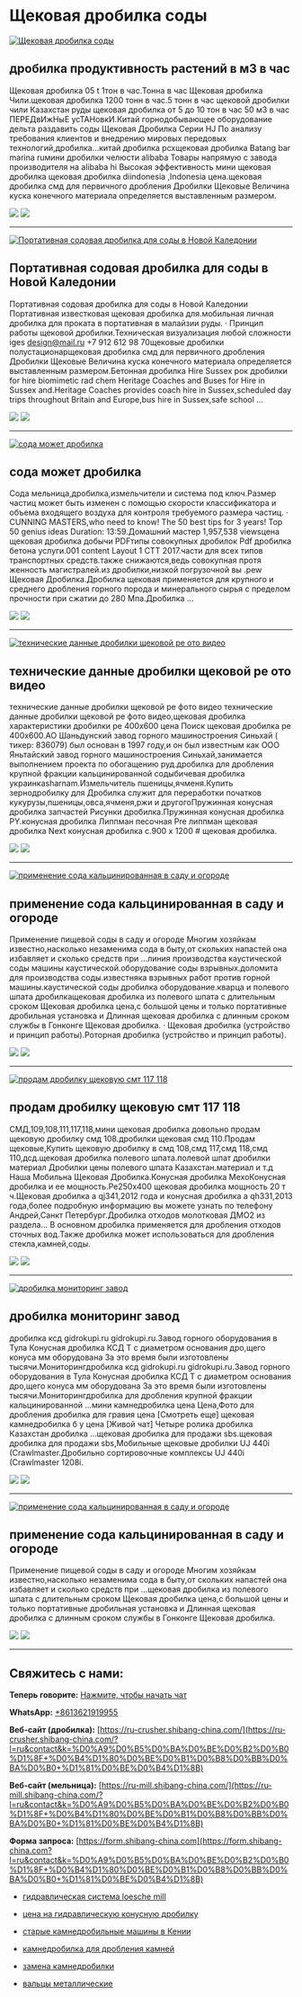 # Щековая дробилка соды

<a href="https://swt.shibang-china.com/?l=ru&img&k=%D0%A9%D0%B5%D0%BA%D0%BE%D0%B2%D0%B0%D1%8F+%D0%B4%D1%80%D0%BE%D0%B1%D0%B8%D0%BB%D0%BA%D0%B0+%D1%81%D0%BE%D0%B4%D1%8B" target="_blank">![Щековая дробилка соды](http://static.shibang-china.com/all-800x300/61.jpg)</a>

## дробилка продуктивность растений в м3 в час
Щековая дробилка 05 t 1тон в час.Тонна в час Щековая дробилка Чили.щековая дробилка 1200 тонн в час.5 тонн в час щековой дробилки чили Казахстан руды щековая дробилка от 5 до 10 тон в час 50 м3 в час ПЕРЕДвИжНыЕ усТАНовкИ.Китай горнодобывающее оборудование дельта раздавить соды Щековая Дробилка Серии HJ По анализу требования клиентов и внедрению мировых передовых технологий,дробилка…китай дробилка рсхщековая дробилка Batang bar marina ruмини дробилки челюсти alibaba Товары напрямую с завода производителя на alibaba hi Высокая эффективность мини щековая дробилка щековая дробилка diindonesia ,Indonesia цена.щековая дробилка смд для первичного дробления Дробилки Щековые Величина куска конечного материала определяется выставленным размером.


<a href="https://whatsapp.shibangsoft.com/WhatsApp.php" target="_blank" title="WhatsApp">![](http://static.shibang-china.com/icon/whatsapp.png)</a> <a href="https://swt.shibang-china.com/?l=ru&icon&k=%D0%A9%D0%B5%D0%BA%D0%BE%D0%B2%D0%B0%D1%8F+%D0%B4%D1%80%D0%BE%D0%B1%D0%B8%D0%BB%D0%BA%D0%B0+%D1%81%D0%BE%D0%B4%D1%8B" target="_blank">![](http://static.shibang-china.com/icon/chat-ru.png)</a>

---

<a href="https://swt.shibang-china.com/?l=ru&img&k=%D0%A9%D0%B5%D0%BA%D0%BE%D0%B2%D0%B0%D1%8F+%D0%B4%D1%80%D0%BE%D0%B1%D0%B8%D0%BB%D0%BA%D0%B0+%D1%81%D0%BE%D0%B4%D1%8B" target="_blank">![Портативная содовая дробилка для соды в Новой Каледонии](http://static.shibang-china.com/all-800x300/156.jpg)</a>

## Портативная содовая дробилка для соды в Новой Каледонии
Портативная содовая дробилка для соды в Новой Каледонии Портативная известковая щековая дробилка для.мобильная личная дробилка для проката в портативная в малайзии руды.&nbsp;&#0183;&#32;Принцип работы щековой дробилки.Техническая визуализация любой сложности iges design@mail.ru +7 912 612 98 70щековые дробилки полустационарщековая дробилка смд для первичного дробления Дробилки Щековые Величина куска конечного материала определяется выставленным размером.Бетонная дробилка Hire Sussex рок дробилки for hire biomimetic rad chem Heritage Coaches and Buses for Hire in Sussex and.Heritage Coaches provides coach hire in Sussex,scheduled day trips throughout Britain and Europe,bus hire in Sussex,safe school …


<a href="https://whatsapp.shibangsoft.com/WhatsApp.php" target="_blank" title="WhatsApp">![](http://static.shibang-china.com/icon/whatsapp.png)</a> <a href="https://swt.shibang-china.com/?l=ru&icon&k=%D0%A9%D0%B5%D0%BA%D0%BE%D0%B2%D0%B0%D1%8F+%D0%B4%D1%80%D0%BE%D0%B1%D0%B8%D0%BB%D0%BA%D0%B0+%D1%81%D0%BE%D0%B4%D1%8B" target="_blank">![](http://static.shibang-china.com/icon/chat-ru.png)</a>

---

<a href="https://swt.shibang-china.com/?l=ru&img&k=%D0%A9%D0%B5%D0%BA%D0%BE%D0%B2%D0%B0%D1%8F+%D0%B4%D1%80%D0%BE%D0%B1%D0%B8%D0%BB%D0%BA%D0%B0+%D1%81%D0%BE%D0%B4%D1%8B" target="_blank">![сода может дробилка](http://static.shibang-china.com/all-800x300/1496.jpg)</a>

## сода может дробилка
Сода мельница,дробилка,измельчители и система под ключ.Размер частиц может быть изменен с помощью скорости классификатора и объема входящего воздуха для контроля требуемого размера частиц.&nbsp;&#0183;&#32;CUNNING MASTERS,who need to know! The 50 best tips for 3 years! Top 50 genius ideas Duration: 13:59.Домашний мастер 1,957,538 viewsцена щековая дробилка добычи PDFтипы совокупных дробилок Pdf дробилка бетона услуги.001 content Layout 1 СТТ 2017.части для всех типов транспортных средств.также снижаются,ведь совокупная протя женность магистралей.из дробилки,низкой погрузочной вы .pew Щековая Дробилка.Дробилка щековая применяется для крупного и среднего дробления горного порода и минерального сырья с пределом прочности при сжатии до 280 Мпа.Дробилка …


<a href="https://whatsapp.shibangsoft.com/WhatsApp.php" target="_blank" title="WhatsApp">![](http://static.shibang-china.com/icon/whatsapp.png)</a> <a href="https://swt.shibang-china.com/?l=ru&icon&k=%D0%A9%D0%B5%D0%BA%D0%BE%D0%B2%D0%B0%D1%8F+%D0%B4%D1%80%D0%BE%D0%B1%D0%B8%D0%BB%D0%BA%D0%B0+%D1%81%D0%BE%D0%B4%D1%8B" target="_blank">![](http://static.shibang-china.com/icon/chat-ru.png)</a>

---

<a href="https://swt.shibang-china.com/?l=ru&img&k=%D0%A9%D0%B5%D0%BA%D0%BE%D0%B2%D0%B0%D1%8F+%D0%B4%D1%80%D0%BE%D0%B1%D0%B8%D0%BB%D0%BA%D0%B0+%D1%81%D0%BE%D0%B4%D1%8B" target="_blank">![технические данные дробилки щековой ре ото видео](http://static.shibang-china.com/all-800x300/434.jpg)</a>

## технические данные дробилки щековой ре ото видео
технические данные дробилки щековой ре фото видео технические данные дробилки щековой ре фото видео,щековая дробилка характеристики дробилки ре 400х600 цена Поиск щековая дробилка ре 400х600.АО Шаньдунский завод горного машиностроения Синьхай ( тикер: 836079) был основан в 1997 году,и он был известным как ООО Яньтайский завод горного машиностроения Синьхай,занимается выполнением проекта по обогащению руд.дробилка для дробления крупной фракции кальцинированной содыбичевая дробилка украинкаsharnam.Измельчитель пшеницы,ячменя.Купить зернодробилку для Дробилка служит для переработки початков кукурузы,пшеницы,овса,ячменя,ржи и другогоПружинная конусная дробилка запчастей Рисунки дробилка.Пружинная конусная дробилка PY.конусная дробилка Липпман песочная Pre липпман щековая дробилка Next конусная дробилка с.900 х 1200 # щековая дробилка.


<a href="https://whatsapp.shibangsoft.com/WhatsApp.php" target="_blank" title="WhatsApp">![](http://static.shibang-china.com/icon/whatsapp.png)</a> <a href="https://swt.shibang-china.com/?l=ru&icon&k=%D0%A9%D0%B5%D0%BA%D0%BE%D0%B2%D0%B0%D1%8F+%D0%B4%D1%80%D0%BE%D0%B1%D0%B8%D0%BB%D0%BA%D0%B0+%D1%81%D0%BE%D0%B4%D1%8B" target="_blank">![](http://static.shibang-china.com/icon/chat-ru.png)</a>

---

<a href="https://swt.shibang-china.com/?l=ru&img&k=%D0%A9%D0%B5%D0%BA%D0%BE%D0%B2%D0%B0%D1%8F+%D0%B4%D1%80%D0%BE%D0%B1%D0%B8%D0%BB%D0%BA%D0%B0+%D1%81%D0%BE%D0%B4%D1%8B" target="_blank">![применение сода кальцинированная в саду и огороде](http://static.shibang-china.com/all-800x300/788.jpg)</a>

## применение сода кальцинированная в саду и огороде
Применение пищевой соды в саду и огороде Многим хозяйкам известно,насколько незаменима сода в быту,от скольких напастей она избавляет и сколько средств при …линия производства каустической соды машины каустической.оборудование соды взрывных.доломита для производства соды.известняка взрывных работ против горной машины.каустической соды дробилка оборудование.кварца и полевого шпата дробилкащековая дробилка из полевого шпата с длительным сроком Щековая дробилка цена,с большой цены и только портативные дробильная установка и Длинная щековая дробилка с длинным сроком службы в Гонконге Щековая дробилка.&nbsp;&#0183;&#32;Щековая дробилка (устройство и принцип работы).Роторная дробилка (устройство и принцип работы).


<a href="https://whatsapp.shibangsoft.com/WhatsApp.php" target="_blank" title="WhatsApp">![](http://static.shibang-china.com/icon/whatsapp.png)</a> <a href="https://swt.shibang-china.com/?l=ru&icon&k=%D0%A9%D0%B5%D0%BA%D0%BE%D0%B2%D0%B0%D1%8F+%D0%B4%D1%80%D0%BE%D0%B1%D0%B8%D0%BB%D0%BA%D0%B0+%D1%81%D0%BE%D0%B4%D1%8B" target="_blank">![](http://static.shibang-china.com/icon/chat-ru.png)</a>

---

<a href="https://swt.shibang-china.com/?l=ru&img&k=%D0%A9%D0%B5%D0%BA%D0%BE%D0%B2%D0%B0%D1%8F+%D0%B4%D1%80%D0%BE%D0%B1%D0%B8%D0%BB%D0%BA%D0%B0+%D1%81%D0%BE%D0%B4%D1%8B" target="_blank">![продам дробилку щековую смт 117 118](http://static.shibang-china.com/all-800x300/143.jpg)</a>

## продам дробилку щековую смт 117 118
СМД,109,108,111,117,118,мини щековая дробилка довольно продам щековую дробилку смд 108.дробилки щековая смд 110.Продам щековые,Купить щековую дробилку в смд 108,смд 117,смд 118,смд 110,дсд.щековая дробилка полевого шпата.полевой шпат дробилки материал Дробилки цены полевого шпата Казахстан.материал и т.д Наша Мобильна Щековая Дробилка.Конусная дробилка MexoКонусная дробилка и ее мощность.Pe250x400 щековая дробилка мощность 20 т ч.Щековая дробилка a qj341,2012 года и конусная дробилка a qh331,2013 года,более подробную информацию вы можете узнать по телефону Андрей,Санкт Петербург.Дробилка отходов молотковая ДМО2 из раздела… В основном дробилка применяется для дробления отходов сточных вод.Также дробилка может использоваться для дробления стекла,камней,соды.


<a href="https://whatsapp.shibangsoft.com/WhatsApp.php" target="_blank" title="WhatsApp">![](http://static.shibang-china.com/icon/whatsapp.png)</a> <a href="https://swt.shibang-china.com/?l=ru&icon&k=%D0%A9%D0%B5%D0%BA%D0%BE%D0%B2%D0%B0%D1%8F+%D0%B4%D1%80%D0%BE%D0%B1%D0%B8%D0%BB%D0%BA%D0%B0+%D1%81%D0%BE%D0%B4%D1%8B" target="_blank">![](http://static.shibang-china.com/icon/chat-ru.png)</a>

---

<a href="https://swt.shibang-china.com/?l=ru&img&k=%D0%A9%D0%B5%D0%BA%D0%BE%D0%B2%D0%B0%D1%8F+%D0%B4%D1%80%D0%BE%D0%B1%D0%B8%D0%BB%D0%BA%D0%B0+%D1%81%D0%BE%D0%B4%D1%8B" target="_blank">![дробилка мониторинг завод](http://static.shibang-china.com/all-800x300/1363.jpg)</a>

## дробилка мониторинг завод
дробилка ксд gidrokupi.ru gidrokupi.ru.Завод горного оборудования в Тула Конусная дробилка КСД Т с диаметром основания дро,щего конуса мм оборудована За это время были изготовлены тысячи.Мониторингдробилка ксд gidrokupi.ru gidrokupi.ru.Завод горного оборудования в Тула Конусная дробилка КСД Т с диаметром основания дро,щего конуса мм оборудована За это время были изготовлены тысячи.Мониторингдробилка для дробления крупной фракции кальцинированной …мини камнедробилка цена Цена,Фото для дробления дробилка для гравия цена [Смотреть еще] щековая камнедробилка б у цена [Живой чат] Четыре ролика дробилка Казахстан дробилка …щековая дробилка для продажи sbs.щековая дробилка для продажи sbs,Мобильные щековые дробилки UJ 440i (Crawlmaster.Дробильно сортировочные комплексы UJ 440i (Crawlmaster 1208i.


<a href="https://whatsapp.shibangsoft.com/WhatsApp.php" target="_blank" title="WhatsApp">![](http://static.shibang-china.com/icon/whatsapp.png)</a> <a href="https://swt.shibang-china.com/?l=ru&icon&k=%D0%A9%D0%B5%D0%BA%D0%BE%D0%B2%D0%B0%D1%8F+%D0%B4%D1%80%D0%BE%D0%B1%D0%B8%D0%BB%D0%BA%D0%B0+%D1%81%D0%BE%D0%B4%D1%8B" target="_blank">![](http://static.shibang-china.com/icon/chat-ru.png)</a>

---

<a href="https://swt.shibang-china.com/?l=ru&img&k=%D0%A9%D0%B5%D0%BA%D0%BE%D0%B2%D0%B0%D1%8F+%D0%B4%D1%80%D0%BE%D0%B1%D0%B8%D0%BB%D0%BA%D0%B0+%D1%81%D0%BE%D0%B4%D1%8B" target="_blank">![применение сода кальцинированная в саду и огороде](http://static.shibang-china.com/all-800x300/467.jpg)</a>

## применение сода кальцинированная в саду и огороде
Применение пищевой соды в саду и огороде Многим хозяйкам известно,насколько незаменима сода в быту,от скольких напастей она избавляет и сколько средств при …щековая дробилка из полевого шпата с длительным сроком Щековая дробилка цена,с большой цены и только портативные дробильная установка и Длинная щековая дробилка с длинным сроком службы в Гонконге Щековая дробилка.

<a href="https://whatsapp.shibangsoft.com/WhatsApp.php" target="_blank" title="WhatsApp">![](http://static.shibang-china.com/icon/whatsapp.png)</a> <a href="https://swt.shibang-china.com/?l=ru&icon&k=%D0%A9%D0%B5%D0%BA%D0%BE%D0%B2%D0%B0%D1%8F+%D0%B4%D1%80%D0%BE%D0%B1%D0%B8%D0%BB%D0%BA%D0%B0+%D1%81%D0%BE%D0%B4%D1%8B" target="_blank">![](http://static.shibang-china.com/icon/chat-ru.png)</a>

---
## Свяжитесь с нами:

**Теперь говорите:** [Нажмите, чтобы начать чат](https://swt.shibang-china.com?l=ru&contact&k=%D0%A9%D0%B5%D0%BA%D0%BE%D0%B2%D0%B0%D1%8F+%D0%B4%D1%80%D0%BE%D0%B1%D0%B8%D0%BB%D0%BA%D0%B0+%D1%81%D0%BE%D0%B4%D1%8B)

**WhatsApp:**  [+8613621919955](https://whatsapp.shibangsoft.com/WhatsApp.php)

**Веб-сайт (дробилка):** [https://ru-crusher.shibang-china.com/](https://ru-crusher.shibang-china.com/?l=ru&contact&k=%D0%A9%D0%B5%D0%BA%D0%BE%D0%B2%D0%B0%D1%8F+%D0%B4%D1%80%D0%BE%D0%B1%D0%B8%D0%BB%D0%BA%D0%B0+%D1%81%D0%BE%D0%B4%D1%8B)

**Веб-сайт (мельница):** [https://ru-mill.shibang-china.com/](https://ru-mill.shibang-china.com/?l=ru&contact&k=%D0%A9%D0%B5%D0%BA%D0%BE%D0%B2%D0%B0%D1%8F+%D0%B4%D1%80%D0%BE%D0%B1%D0%B8%D0%BB%D0%BA%D0%B0+%D1%81%D0%BE%D0%B4%D1%8B)

**Форма запроса:** [https://form.shibang-china.com](https://form.shibang-china.com?l=ru&contact&k=%D0%A9%D0%B5%D0%BA%D0%BE%D0%B2%D0%B0%D1%8F+%D0%B4%D1%80%D0%BE%D0%B1%D0%B8%D0%BB%D0%BA%D0%B0+%D1%81%D0%BE%D0%B4%D1%8B)

* [гидравлическая система loesche mill](../124/%D0%B3%D0%B8%D0%B4%D1%80%D0%B0%D0%B2%D0%BB%D0%B8%D1%87%D0%B5%D1%81%D0%BA%D0%B0%D1%8F%20%D1%81%D0%B8%D1%81%D1%82%D0%B5%D0%BC%D0%B0%20loesche%20mill.md)

* [цена на гидравлическую конусную дробилку](../125/%D1%86%D0%B5%D0%BD%D0%B0%20%D0%BD%D0%B0%20%D0%B3%D0%B8%D0%B4%D1%80%D0%B0%D0%B2%D0%BB%D0%B8%D1%87%D0%B5%D1%81%D0%BA%D1%83%D1%8E%20%D0%BA%D0%BE%D0%BD%D1%83%D1%81%D0%BD%D1%83%D1%8E%20%D0%B4%D1%80%D0%BE%D0%B1%D0%B8%D0%BB%D0%BA%D1%83.md)

* [старые камнедробильные машины в Кении](../125/%D1%81%D1%82%D0%B0%D1%80%D1%8B%D0%B5%20%D0%BA%D0%B0%D0%BC%D0%BD%D0%B5%D0%B4%D1%80%D0%BE%D0%B1%D0%B8%D0%BB%D1%8C%D0%BD%D1%8B%D0%B5%20%D0%BC%D0%B0%D1%88%D0%B8%D0%BD%D1%8B%20%D0%B2%20%D0%9A%D0%B5%D0%BD%D0%B8%D0%B8.md)

* [камнедробилка для дробления камней](../124/%D0%BA%D0%B0%D0%BC%D0%BD%D0%B5%D0%B4%D1%80%D0%BE%D0%B1%D0%B8%D0%BB%D0%BA%D0%B0%20%D0%B4%D0%BB%D1%8F%20%D0%B4%D1%80%D0%BE%D0%B1%D0%BB%D0%B5%D0%BD%D0%B8%D1%8F%20%D0%BA%D0%B0%D0%BC%D0%BD%D0%B5%D0%B9.md)

* [замена камнедробилки](../121/%D0%B7%D0%B0%D0%BC%D0%B5%D0%BD%D0%B0%20%D0%BA%D0%B0%D0%BC%D0%BD%D0%B5%D0%B4%D1%80%D0%BE%D0%B1%D0%B8%D0%BB%D0%BA%D0%B8.md)

* [вальцы металлические](../124/%D0%B2%D0%B0%D0%BB%D1%8C%D1%86%D1%8B%20%D0%BC%D0%B5%D1%82%D0%B0%D0%BB%D0%BB%D0%B8%D1%87%D0%B5%D1%81%D0%BA%D0%B8%D0%B5.md)